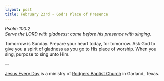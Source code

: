 ```yaml
---
layout: post
title: February 23rd - God's Place of Presence
---
```


_Psalm 100:2  
Serve the LORD with gladness: come before his presence with
singing._

Tomorrow is Sunday. Prepare your heart today, for tomorrow. Ask God
to give you a spirit of gladness as you go to His place of worship.
When you sing, purpose to sing unto Him.

 --

<a href=http://jesuseveryday.net>Jesus Every Day</a> is a ministry of <a href=http://rodgersbaptist.net>Rodgers Baptist Church</a> in Garland, Texas.
